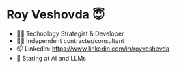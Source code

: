 # Roy Veshovda 😇

- 👨‍💻 Technology Strategist & Developer
- 👨‍💻 Independent contracter/consultant
- 📫 LinkedIn: <https://www.linkedin.com/in/royveshovda>
- 🔭 Staring at AI and LLMs
